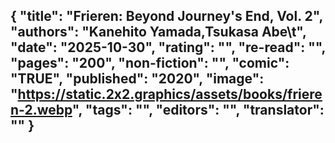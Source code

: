 {
 "title": "Frieren: Beyond Journey's End, Vol. 2",
 "authors": "Kanehito Yamada,Tsukasa Abe\t",
 "date": "2025-10-30",
 "rating": "",
 "re-read": "",
 "pages": "200",
 "non-fiction": "",
 "comic": "TRUE",
 "published": "2020",
 "image": "https://static.2x2.graphics/assets/books/frieren-2.webp",
 "tags": "",
 "editors": "",
 "translator": ""
}
---

